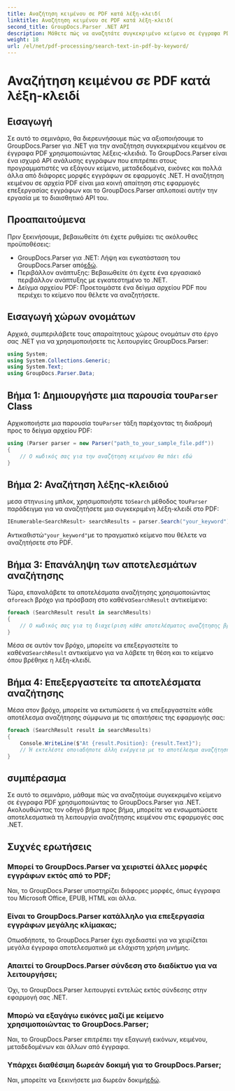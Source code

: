 ```yaml
---
title: Αναζήτηση κειμένου σε PDF κατά λέξη-κλειδί
linktitle: Αναζήτηση κειμένου σε PDF κατά λέξη-κλειδί
second_title: GroupDocs.Parser .NET API
description: Μάθετε πώς να αναζητάτε συγκεκριμένο κείμενο σε έγγραφα PDF χρησιμοποιώντας το GroupDocs.Parser για .NET. Ενσωματώστε ισχυρές δυνατότητες αναζήτησης κειμένου στο .NET σας αποτελεσματικά.
weight: 18
url: /el/net/pdf-processing/search-text-in-pdf-by-keyword/
---
```


# Αναζήτηση κειμένου σε PDF κατά λέξη-κλειδί

## Εισαγωγή
Σε αυτό το σεμινάριο, θα διερευνήσουμε πώς να αξιοποιήσουμε το GroupDocs.Parser για .NET για την αναζήτηση συγκεκριμένου κειμένου σε έγγραφα PDF χρησιμοποιώντας λέξεις-κλειδιά. Το GroupDocs.Parser είναι ένα ισχυρό API ανάλυσης εγγράφων που επιτρέπει στους προγραμματιστές να εξάγουν κείμενο, μεταδεδομένα, εικόνες και πολλά άλλα από διάφορες μορφές εγγράφων σε εφαρμογές .NET. Η αναζήτηση κειμένου σε αρχεία PDF είναι μια κοινή απαίτηση στις εφαρμογές επεξεργασίας εγγράφων και το GroupDocs.Parser απλοποιεί αυτήν την εργασία με το διαισθητικό API του.
## Προαπαιτούμενα
Πριν ξεκινήσουμε, βεβαιωθείτε ότι έχετε ρυθμίσει τις ακόλουθες προϋποθέσεις:
-  GroupDocs.Parser για .NET: Λήψη και εγκατάσταση του GroupDocs.Parser από[εδώ](https://releases.groupdocs.com/parser/net/).
- Περιβάλλον ανάπτυξης: Βεβαιωθείτε ότι έχετε ένα εργασιακό περιβάλλον ανάπτυξης με εγκατεστημένο το .NET.
- Δείγμα αρχείου PDF: Προετοιμάστε ένα δείγμα αρχείου PDF που περιέχει το κείμενο που θέλετε να αναζητήσετε.

## Εισαγωγή χώρων ονομάτων
Αρχικά, συμπεριλάβετε τους απαραίτητους χώρους ονομάτων στο έργο σας .NET για να χρησιμοποιήσετε τις λειτουργίες GroupDocs.Parser:
```csharp
using System;
using System.Collections.Generic;
using System.Text;
using GroupDocs.Parser.Data;
```
##  Βήμα 1: Δημιουργήστε μια παρουσία του`Parser` Class
 Αρχικοποιήστε μια παρουσία του`Parser` τάξη παρέχοντας τη διαδρομή προς το δείγμα αρχείου PDF:
```csharp
using (Parser parser = new Parser("path_to_your_sample_file.pdf"))
{
    // Ο κωδικός σας για την αναζήτηση κειμένου θα πάει εδώ
}
```
## Βήμα 2: Αναζήτηση λέξης-κλειδιού
 μεσα στην`using` μπλοκ, χρησιμοποιήστε το`Search` μέθοδος του`Parser` παράδειγμα για να αναζητήσετε μια συγκεκριμένη λέξη-κλειδί στο PDF:
```csharp
IEnumerable<SearchResult> searchResults = parser.Search("your_keyword");
```
 Αντικαθιστώ`"your_keyword"`με το πραγματικό κείμενο που θέλετε να αναζητήσετε στο PDF.
## Βήμα 3: Επανάληψη των αποτελεσμάτων αναζήτησης
 Τώρα, επαναλάβετε τα αποτελέσματα αναζήτησης χρησιμοποιώντας α`foreach` βρόχο για πρόσβαση στο καθένα`SearchResult` αντικείμενο:
```csharp
foreach (SearchResult result in searchResults)
{
    // Ο κωδικός σας για τη διαχείριση κάθε αποτελέσματος αναζήτησης βρίσκεται εδώ
}
```
 Μέσα σε αυτόν τον βρόχο, μπορείτε να επεξεργαστείτε το καθένα`SearchResult` αντικείμενο για να λάβετε τη θέση και το κείμενο όπου βρέθηκε η λέξη-κλειδί.
## Βήμα 4: Επεξεργαστείτε τα αποτελέσματα αναζήτησης
Μέσα στον βρόχο, μπορείτε να εκτυπώσετε ή να επεξεργαστείτε κάθε αποτέλεσμα αναζήτησης σύμφωνα με τις απαιτήσεις της εφαρμογής σας:
```csharp
foreach (SearchResult result in searchResults)
{
    Console.WriteLine($"At {result.Position}: {result.Text}");
    // Ή εκτελέστε οποιαδήποτε άλλη ενέργεια με το αποτέλεσμα αναζήτησης
}
```

## συμπέρασμα
Σε αυτό το σεμινάριο, μάθαμε πώς να αναζητούμε συγκεκριμένο κείμενο σε έγγραφα PDF χρησιμοποιώντας το GroupDocs.Parser για .NET. Ακολουθώντας τον οδηγό βήμα προς βήμα, μπορείτε να ενσωματώσετε αποτελεσματικά τη λειτουργία αναζήτησης κειμένου στις εφαρμογές σας .NET.

## Συχνές ερωτήσεις
### Μπορεί το GroupDocs.Parser να χειριστεί άλλες μορφές εγγράφων εκτός από το PDF;
Ναι, το GroupDocs.Parser υποστηρίζει διάφορες μορφές, όπως έγγραφα του Microsoft Office, EPUB, HTML και άλλα.
### Είναι το GroupDocs.Parser κατάλληλο για επεξεργασία εγγράφων μεγάλης κλίμακας;
Οπωσδήποτε, το GroupDocs.Parser έχει σχεδιαστεί για να χειρίζεται μεγάλα έγγραφα αποτελεσματικά με ελάχιστη χρήση μνήμης.
### Απαιτεί το GroupDocs.Parser σύνδεση στο διαδίκτυο για να λειτουργήσει;
Όχι, το GroupDocs.Parser λειτουργεί εντελώς εκτός σύνδεσης στην εφαρμογή σας .NET.
### Μπορώ να εξαγάγω εικόνες μαζί με κείμενο χρησιμοποιώντας το GroupDocs.Parser;
Ναι, το GroupDocs.Parser επιτρέπει την εξαγωγή εικόνων, κειμένου, μεταδεδομένων και άλλων από έγγραφα.
### Υπάρχει διαθέσιμη δωρεάν δοκιμή για το GroupDocs.Parser;
 Ναι, μπορείτε να ξεκινήσετε μια δωρεάν δοκιμή[εδώ](https://releases.groupdocs.com/).